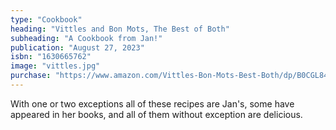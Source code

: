```yaml
---
type: "Cookbook"
heading: "Vittles and Bon Mots, The Best of Both"
subheading: "A Cookbook from Jan!"
publication: "August 27, 2023"
isbn: "1630665762"
image: "vittles.jpg"
purchase: "https://www.amazon.com/Vittles-Bon-Mots-Best-Both/dp/B0CGL84B5Q/ref=sr_1_1?crid=1H1RMMOCXDK9G&keywords=vittles+and+bon+mots&qid=1698711758&sprefix=vittles+and+bon+mots%2Caps%2C90&sr=8-1"
---
```

With one or two exceptions all of these recipes are Jan's, some have appeared in her books, and all of them without exception are delicious.